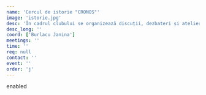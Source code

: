 ```yaml
---
name: 'Cercul de istorie "CRONOS"'
image: 'istorie.jpg'
desc: 'În cadrul clubului se organizează discuții, dezbateri și ateliere de scriere a articolelor științifice documentate din surse istorice.'
desc_long: ''
coord: ['Burlacu Janina']
meetings: ''
time: ''
req: null
contact: ''
event: ''
order: 'j'
---
```

enabled